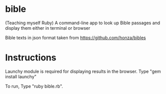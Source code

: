 # bible
(Teaching myself Ruby) A command-line app to look up Bible passages and display them either in terminal or browser

Bible texts in json format taken from https://github.com/honza/bibles


# Instructions

Launchy module is required for displaying results in the browser. 
Type "gem install launchy"

To run,
Type "ruby bible.rb".
